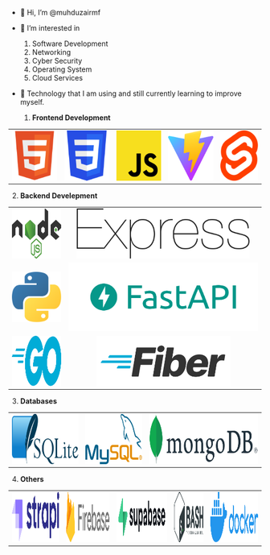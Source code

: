 - 👋 Hi, I’m @muhduzairmf

- 👀 I’m interested in 
  1. Software Development
  2. Networking
  3. Cyber Security
  4. Operating System
  5. Cloud Services

- 🌱 Technology that I am using and still currently learning to improve myself.
  
  1. **Frontend Development**
<table>
    <tbody>
        <tr>
            <td align="center"><img style="height: 100px; width: auto;" src="assets/html.svg" alt="HTML" /></td>
            <td align="center"><img style="height: 100px; width: auto;" src="assets/css.svg" alt="CSS" /></td>
            <td align="center"><img style="height: 100px; width: auto;" src="assets/javascript.svg" alt="JavaScript" /></td>
            <td align="center"><img style="height: 100px; width: auto;" src="assets/vite.svg" alt="Vite" /></td>
            <td align="center"><img style="height: 100px; width: auto;" src="assets/svelte.svg" alt="Svelte" /></td>
        </tr>
    </tbody>
</table>

  2. **Backend Develepment**
<table>
    <tbody>
        <tr>
            <td align="center"><img style="height: 100px; width: auto;" src="assets/nodejs.svg" alt="Node.js" /></td>
            <td align="center"><img style="height: 100px; width: auto;" src="assets/express.svg" alt="Express" /></td>
        </tr>
        <tr>
            <td align="center"><img style="height: 100px; width: auto;" src="assets/python.svg" alt="Python" /></td>
            <td align="center"><img src="assets/fastapi.png" alt="FastAPI" /></td>
        </tr>
        <tr>
            <td align="center"><img style="height: 100px; width: auto;" src="assets/go.svg" alt="Go" /></td>
            <td align="center"><img style="height: 100px; width: auto;" src="assets/fiber.svg" alt="Fiber" /></td>
        </tr>
    </tbody>
</table>


  3. **Databases**
<table>
    <tbody>
        <tr>
            <td align="center"><img style="height: 100px; width: auto;" src="assets/sqlite.svg" alt="SQLite" /></td>
            <td align="center"><img style="height: 100px; width: auto;" src="assets/mysql.svg" alt="MySQL" /></td>
            <td align="center"><img style="height: 100px; width: auto;" src="assets/mongodb.svg" alt="MongoDB" /></td>
        </tr>
    </tbody>
</table>


  4. **Others**
<table>
    <tbody>
        <tr>
            <td align="center"><img style="height: 100px; width: auto;" src="assets/strapi.svg" alt="Strapi" /></td>
            <td align="center"><img style="height: 100px; width: auto;" src="assets/firebase.svg" alt="Firebase" /></td>
            <td align="center"><img style="height: 100px; width: auto;" src="assets/supabase.svg" alt="Supabase" /></td>
            <td align="center"><img style="height: 100px; width: auto;" src="assets/bash.svg" alt="Bash" /></td>
            <td align="center"><img style="height: 100px; width: auto;" src="assets/docker.svg" alt="Docker" /></td>
        </tr>
    </tbody>
</table>
